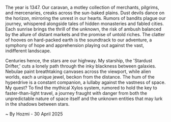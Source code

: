
The year is 1347.  Our caravan, a motley collection of merchants, pilgrims, and mercenaries, creaks across the sun-baked plains.  Dust devils dance on the horizon, mirroring the unrest in our hearts.  Rumors of bandits plague our journey, whispered alongside tales of hidden monasteries and fabled cities.  Each sunrise brings the thrill of the unknown, the risk of ambush balanced by the allure of distant markets and the promise of untold riches. The clatter of hooves on hard-packed earth is the soundtrack to our adventure, a symphony of hope and apprehension playing out against the vast, indifferent landscape.

Centuries hence, the stars are our highway.  My starship, the 'Stardust Drifter,' cuts a lonely path through the inky blackness between galaxies.  Nebulae paint breathtaking canvases across the viewport, while alien worlds, each a unique jewel, beckon from the distance.  The hum of the hyperdrive is a constant companion, a lullaby against the vastness of space.  My quest?  To find the mythical Xylos system, rumored to hold the key to faster-than-light travel, a journey fraught with danger from both the unpredictable nature of space itself and the unknown entities that may lurk in the shadows between stars.

~ By Hozmi - 30 April 2025
